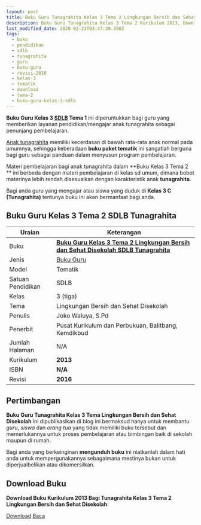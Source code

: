 ```yaml
---
layout: post
title: Buku Guru Tunagrahita Kelas 3 Tema 2 Lingkungan Bersih dan Sehat Disekolah
description: Buku Guru Tunagrahita Kelas 3 Tema 2 Kurikulum 2013, Download buku Kelas 3 Tema 2 Lingkungan Bersih dan Sehat Disekolah bagi tunagrahita
last_modified_date: 2020-02-23T03:47:20.398Z
tags:
  - buku
  - pendidikan
  - sdlb
  - tunagrahita
  - guru
  - buku-guru
  - revisi-2016
  - kelas-3
  - tematik
  - download
  - tema-2
  - buku-guru-kelas-3-sdlb
---
```


**Buku Guru Kelas 3 <abbr title="Sekolah Dasar Luar Biasa">SDLB</abbr> Tema 1** ini diperuntukkan bagi guru yang memberikan layanan pendidikan/mengajar anak tunagrahita sebagai penunjang pembelajaran.

[Anak tunagrahita](/teori/tunagrahita "Apa itu Tunagrahita") memiliki kecerdasan di bawah rata-rata anak normal pada umumnya, sehingga keberadaan **buku paket tematik** ini sangatlah berguna bagi guru sebagai panduan dalam menyusun program pembelajaran.

Materi pembelajaran bagi anak tunagrahita dalam **Buku Kelas 3 Tema 2 ** ini berbeda dengan materi pembelajaran di kelas sd umum, dimana bobot materinya lebih rendah disesuaikan dengan karakteristik anak **tunagrahita**.

Bagi anda guru yang mengajar atau siswa yang duduk di **Kelas 3 C (Tunagrahita)** tentunya buku ini akan bermanfaat bagi anda.

## Buku Guru Kelas 3 Tema 2 SDLB Tunagrahita  

|Uraian|Keterangan|
| --- | --- |
|Buku|<a href="/bse/buku-guru-tunagrahita-kelas-3-tema-2-lingkungan-bersih-sehat-disekolah" title="Buku Guru Kelas 3 Tema 2 Lingkungan Bersih dan Sehat Disekolah SDLB Tunagrahita"><strong>Buku Guru Kelas 3 Tema 2 Lingkungan Bersih dan Sehat Disekolah SDLB Tunagrahita</strong></a>|
|Jenis|<a href="/bse" title="Buku Guru" target="_blank">Buku Guru</a>|
|Model|Tematik|
|Satuan Pendidikan|SDLB|
|Kelas|3 (tiga)|
|Tema|Lingkungan Bersih dan Sehat Disekolah|
|Penulis| Joko Waluya, S.Pd|
|Penerbit|Pusat Kurikulum dan Perbukuan, Balitbang, Kemdikbud|
|Jumlah Halaman|N/A|
|Kurikulum|<strong>2013</strong>|
|ISBN|<strong>N/A</strong>|
|Revisi|<strong>2016</strong>|

## Pertimbangan
**Buku Guru Tunagrahita Kelas 3 Tema Lingkungan Bersih dan Sehat Disekolah** ini dipublikasikan di blog ini bermaksud hanya untuk membantu _guru_, _siswa_ dan _orang tua_ yang tidak memiliki buku tersebut dan memerlukannya untuk proses pembelajaran atau bimbingan baik di sekolah maupun di rumah.

Bagi anda yang berkeinginan <b>mengunduh buku</b> ini niatkanlah dalam hati anda untuk mempergunakannya sebagaimana mestinya bukan untuk diperjualbelikan atau dikomersilkan.
  
## Download Buku
**Download Buku Kurikulum 2013 Bagi Tunagrahita Kelas 3 Tema 2 Lingkungan Bersih dan Sehat Disekolah**:
<p class="center"><a class="button download" href="https://docs.google.com/uc?export=download&id=1bSLzzzxQvbCXVfmm2ZDzbVfSgTbv85Dz" rel="nofollow" target="_blank" title="Download Buku Guru Tunagrahita Kelas 3 Tema Lingkungan Bersih dan Sehat Disekolah">Download</a>
<a class="button demo" href="https://drive.google.com/file/d/1bSLzzzxQvbCXVfmm2ZDzbVfSgTbv85Dz/view" rel="nofollow" target="_blank" title="Download Buku Guru Tunagrahita Kelas 3 Tema Lingkungan Bersih dan Sehat Disekolah">Baca</a></p>
